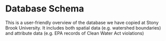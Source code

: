 # Database Schema
This is a user-friendly overview of the database we have copied at Stony Brook University. It includes both spatial data (e.g. watershed boundaries) and attribute data (e.g. EPA records of Clean Water Act violations)
